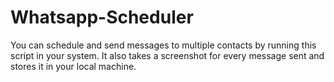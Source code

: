# Whatsapp-Scheduler

You can schedule and send messages to multiple contacts by running this script in your system. It also takes a screenshot for every message sent and stores it in your local machine.
